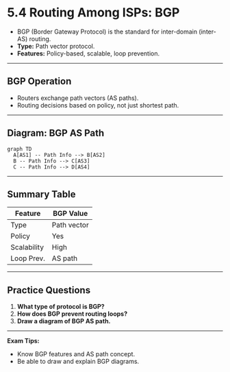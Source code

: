 # 5.4 Routing Among ISPs: BGP

- BGP (Border Gateway Protocol) is the standard for inter-domain (inter-AS) routing.
- **Type:** Path vector protocol.
- **Features:** Policy-based, scalable, loop prevention.

---

## BGP Operation
- Routers exchange path vectors (AS paths).
- Routing decisions based on policy, not just shortest path.

---

## Diagram: BGP AS Path
```mermaid
graph TD
  A[AS1] -- Path Info --> B[AS2]
  B -- Path Info --> C[AS3]
  C -- Path Info --> D[AS4]
```

---

## Summary Table
| Feature      | BGP Value         |
|-------------|-------------------|
| Type        | Path vector       |
| Policy      | Yes               |
| Scalability | High              |
| Loop Prev.  | AS path           |

---

## Practice Questions
1. **What type of protocol is BGP?**
2. **How does BGP prevent routing loops?**
3. **Draw a diagram of BGP AS path.**

---

**Exam Tips:**
- Know BGP features and AS path concept.
- Be able to draw and explain BGP diagrams. 